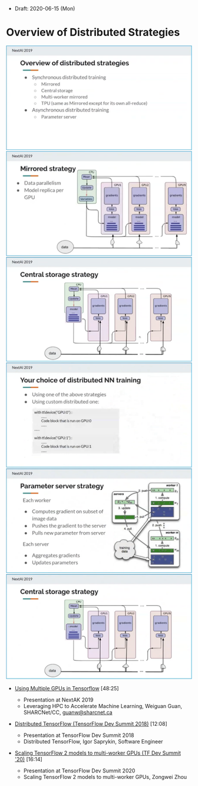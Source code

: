* Draft: 2020-06-15 (Mon)

# Overview of Distributed Strategies

<img src='images/overview_of_distributed_strategies-1.png'>

<img src='images/overview_of_distributed_strategies-2.png'>

<img src='images/overview_of_distributed_strategies-3.png'>

<img src='images/overview_of_distributed_strategies-4.png'>

<img src='images/overview_of_distributed_strategies-5.png'>

<img src='images/overview_of_distributed_strategies-6.png'>

* [Using Multiple GPUs in Tensorflow](https://youtu.be/Mv7qCM3eprs) [48:25]
  * Presentation at NextAK 2019
  * Leveraging HPC to Accelerate Machine Learning, Weiguan Guan, SHARCNet/CC, guanw@sharcnet.ca

* [Distributed TensorFlow (TensorFlow Dev Summit 2018)](https://youtu.be/-h0cWBiQ8s8) [12:08]
  * Presentation at TensorFlow Dev Summit 2018
  * Distributed TensorFlow, Igor Saprykin, Software Engineer

* [Scaling TensorFlow 2 models to multi-worker GPUs (TF Dev Summit '20)](https://youtu.be/6ovfZW8pepo) [16:14]
  * Presentation at TensorFlow Dev Summit 2020
  * Scaling TensorFlow 2 models to multi-worker GPUs, Zongwei Zhou
